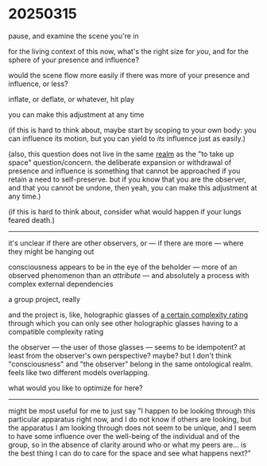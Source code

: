 # 20250315

pause, and examine the scene you're in

for the living context of this now, what's the right size for _you_, and for the sphere of your presence and influence?

would the scene flow more easily if there was more of your presence and influence, or less?

inflate, or deflate, or whatever, hit play

you can make this adjustment at any time

(if this is hard to think about, maybe start by scoping to your own body: you can influence its motion, but you can yield to _its_ influence just as easily.)

(also, this question does not live in the same [realm](../../../2021/07/02.md) as the "to take up space" question/concern. the deliberate expansion or withdrawal of presence and influence is something that cannot be approached if you retain a need to self-preserve. but if you know that you are the observer, and that you cannot be undone, then yeah, you can make this adjustment at any time.)

(if this is hard to think about, consider what would happen if your lungs feared death.)

***

it's unclear if there are other observers, or — if there are more — where they might be hanging out

consciousness appears to be in the eye of the beholder — more of an observed phenomenon than an _attribute_ — and absolutely a process with complex external dependencies

a group project, really

and the project is, like, holographic glasses of [a certain complexity rating](../../../2024/06/15/) through which you can only see other holographic glasses having to a compatible complexity rating

the observer — the user of those glasses — seems to be idempotent? at least from the observer's own perspective? maybe? but I don't think "consciousness" and "the observer" belong in the same ontological realm. feels like two different models overlapping.

what would you like to optimize for here?

***

might be most useful for me to just say "I happen to be looking through this particular apparatus right now, and I do not know if others are looking, but the apparatus I am looking through does not seem to be unique, and I seem to have some influence over the well-being of the individual and of the group, so in the absence of clarity around who or what my peers are... is the best thing I can do to care for the space and see what happens next?"
